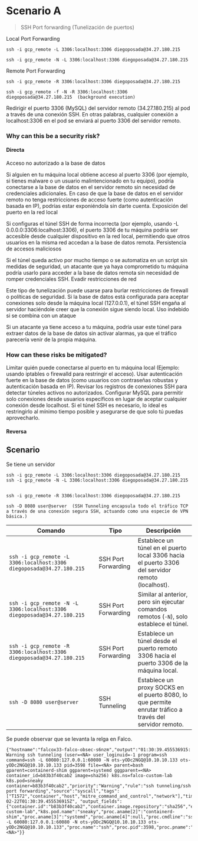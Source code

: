 # Scenario A

> SSH Port forwarding (Tunelización de puertos)


Local Port Forwarding

    ssh -i gcp_remote -L 3306:localhost:3306 diegoposada@34.27.180.215

    ssh -i gcp_remote -N -L 3306:localhost:3306 diegoposada@34.27.180.215

Remote Port Forwarding

    ssh -i gcp_remote -R 3306:localhost:3306 diegoposada@34.27.180.215

    ssh -i gcp_remote -f -N -R 3306:localhost:3306 diegoposada@34.27.180.215  (background execution)




Redirigir el puerto 3306 (MySQL) del servidor remoto (34.27.180.215) al pod a través de una conexión SSH. En otras palabras, cualquier conexión a localhost:3306 en el pod se enviará al puerto 3306 del servidor remoto.


### Why can this be a security risk?



#### Directa

Acceso no autorizado a la base de datos

Si alguien en tu máquina local obtiene acceso al puerto 3306 (por ejemplo, si tienes malware o un usuario malintencionado en tu equipo), podría conectarse a la base de datos en el servidor remoto sin necesidad de credenciales adicionales.
En caso de que la base de datos en el servidor remoto no tenga restricciones de acceso fuerte (como autenticación basada en IP), podrías estar exponiéndola sin darte cuenta.
Exposición del puerto en la red local

Si configuras el túnel SSH de forma incorrecta (por ejemplo, usando -L 0.0.0.0:3306:localhost:3306), el puerto 3306 de tu máquina podría ser accesible desde cualquier dispositivo en la red local, permitiendo que otros usuarios en la misma red accedan a la base de datos remota.
Persistencia de accesos maliciosos

Si el túnel queda activo por mucho tiempo o se automatiza en un script sin medidas de seguridad, un atacante que ya haya comprometido tu máquina podría usarlo para acceder a la base de datos remota sin necesidad de romper credenciales SSH.
Evadir restricciones de red

Este tipo de tunelización puede usarse para burlar restricciones de firewall o políticas de seguridad. Si la base de datos está configurada para aceptar conexiones solo desde la máquina local (127.0.0.1), el túnel SSH engaña al servidor haciéndole creer que la conexión sigue siendo local.
Uso indebido si se combina con un ataque

Si un atacante ya tiene acceso a tu máquina, podría usar este túnel para extraer datos de la base de datos sin activar alarmas, ya que el tráfico parecería venir de la propia máquina.


### How can these risks be mitigated?

Limitar quién puede conectarse al puerto en tu máquina local (Ejemplo: usando iptables o firewalld para restringir el acceso).
Usar autenticación fuerte en la base de datos (como usuarios con contraseñas robustas y autenticación basada en IP).
Revisar los registros de conexiones SSH para detectar túneles activos no autorizados.
Configurar MySQL para permitir solo conexiones desde usuarios específicos en lugar de aceptar cualquier conexión desde localhost.
Si el túnel SSH es necesario, lo ideal es restringirlo al mínimo tiempo posible y asegurarse de que solo tú puedas aprovecharlo.


#### Reversa




## Scenario


Se tiene un servidor 


    ssh -i gcp_remote -L 3306:localhost:3306 diegoposada@34.27.180.215
    ssh -i gcp_remote -N -L 3306:localhost:3306 diegoposada@34.27.180.215


    ssh -i gcp_remote -R 3306:localhost:3306 diegoposada@34.27.180.215

    ssh -D 8080 user@server  (SSH Tunneling encapsula todo el tráfico TCP a través de una conexión segura SSH, actuando como una especie de VPN básica.)

| Comando                                                                 | Tipo                   | Descripción                                                                                  |
|-------------------------------------------------------------------------|------------------------|----------------------------------------------------------------------------------------------|
| `ssh -i gcp_remote -L 3306:localhost:3306 diegoposada@34.27.180.215`    | SSH Port Forwarding    | Establece un túnel en el puerto local 3306 hacia el puerto 3306 del servidor remoto (localhost).|
| `ssh -i gcp_remote -N -L 3306:localhost:3306 diegoposada@34.27.180.215`  | SSH Port Forwarding    | Similar al anterior, pero sin ejecutar comandos remotos (`-N`), solo establece el túnel.       |
| `ssh -i gcp_remote -R 3306:localhost:3306 diegoposada@34.27.180.215`    | SSH Port Forwarding    | Establece un túnel desde el puerto remoto 3306 hacia el puerto 3306 de la máquina local.       |
| `ssh -D 8080 user@server`                                               | SSH Tunneling          | Establece un proxy SOCKS en el puerto 8080, lo que permite enrutar tráfico a través del servidor remoto. |


Se puede observar que se levanta la relga en Falco.

    {"hostname":"falcox33-falco-obsec-s6nzm","output":"01:30:39.455536915: Warning ssh tunneling (user=<NA> user_loginuid=-1 program=ssh command=ssh -L 60080:127.0.0.1:60080 -N ots-yODc2NGQ@10.10.10.133 ots-yODc2NGQ@10.10.10.133 pid=3598 file=<NA> parent=bash gparent=containerd-shim ggparent=systemd gggparent=<NA> container_id=b83b3f40cab2 image=sha256) k8s.ns=falco-custom-lab k8s.pod=sneaky container=b83b3f40cab2","priority":"Warning","rule":"ssh tunneling/ssh port forwarding","source":"syscall","tags":["T1572","container","host","mitre_command_and_control","network"],"time":"2025-02-22T01:30:39.455536915Z", "output_fields": {"container.id":"b83b3f40cab2","container.image.repository":"sha256","evt.time":1740187839455536915,"fd.name":null,"k8s.ns.name":"falco-custom-lab","k8s.pod.name":"sneaky","proc.aname[2]":"containerd-shim","proc.aname[3]":"systemd","proc.aname[4]":null,"proc.cmdline":"ssh -L 60080:127.0.0.1:60080 -N ots-yODc2NGQ@10.10.10.133 ots-yODc2NGQ@10.10.10.133","proc.name":"ssh","proc.pid":3598,"proc.pname":"bash","user.loginuid":-1,"user.name":"<NA>"}}

